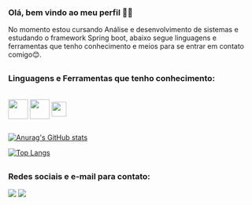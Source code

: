 ### Olá, bem vindo ao meu perfil 👋😀

No momento estou cursando Análise e desenvolvimento de sistemas e estudando o framework Spring boot, abaixo segue linguagens e ferramentas que tenho conhecimento e meios para se entrar em contato comigo😊.

##
### Linguagens e Ferramentas que tenho conhecimento:
<div style="display: inline_block"><br>
<img align="center" heigth="30" width="40" src="https://cdn.jsdelivr.net/gh/devicons/devicon/icons/java/java-original-wordmark.svg" />   
<img align="center" heigth="30" width="40" src="https://cdn.jsdelivr.net/gh/devicons/devicon/icons/mysql/mysql-original-wordmark.svg" />   
<img align="center"  heigth="30" width="30" src="https://cdn.jsdelivr.net/gh/devicons/devicon/icons/spring/spring-original.svg" />          
</div>   

##

[![Anurag's GitHub stats](https://github-readme-stats.vercel.app/api?username=webermarcondes&count_private=true&show_icons=true&theme=gruvbox)](https://github.com/webermarcondes/github-readme-stats)


[![Top Langs](https://github-readme-stats.vercel.app/api/top-langs/?username=webermarcondes&theme=gruvbox&card_width=470)](https://github.com/webermarcondes/github-readme-stats)


       

##
### Redes sociais e e-mail para contato:

 <div>
  <a href = "mailto:webermarcondes7@gmail.com"><img src="https://img.shields.io/badge/-Gmail-%23333?style=for-the-badge&logo=gmail&logoColor=white" target="_blank"></a>
  <a href="https://www.linkedin.com/in/weber-marcondes-7b3ba0234/" target="_blank"><img src="https://img.shields.io/badge/-LinkedIn-%230077B5?style=for-the-badge&logo=linkedin&logoColor=white" target="_blank"></a> 
  
 </div>
